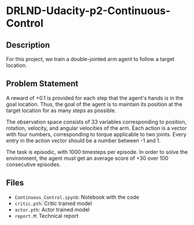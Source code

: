# DRLND-Udacity-p2-Continuous-Control

## Description 
For this project, we train a double-jointed arm agent to follow a target location.

## Problem Statement 
A reward of +0.1 is provided for each step that the agent's hands is in the goal location.
Thus, the goal of the agent is to maintain its position at
the target location for as many
steps as possible.

The observation space consists of 33 variables corresponding to position, 
rotation, velocity, and angular velocities of the arm. 
Each action is a vector with four numbers, corresponding to torque
applicable to two joints. Every 
entry in the action vector should be a number between -1 and 1. 

The task is episodic, with 1000 timesteps per episode. In order to solve
the environment, the agent must get an average score of +30 over 100 consecutive
episodes.

## Files 
- `Continuous_Control.ipynb`: Notebook with the code 
- `critic.pth`: Critic trained model
- `actor.pth`: Actor trained model 
- `report.M`: Technical report
